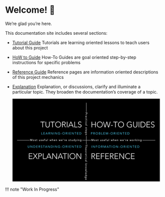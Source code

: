
# Welcome! 👋

We’re glad you’re here.

This documentation site includes several sections:

- [Tutorial Guide](tutorials/overview.md)
  Tutorials are learning oriented lessons to teach users about this project
  
- [HoW to Guide](how-to/overview.md)
  How-To Guides are goal oriented step-by-step instructions for specific problems
  
- [Reference Guide](reference/overview.md)
  Reference pages are information oriented descriptions of this project mechanics

- [Explanation](explanation/overview.md)
  Explanation, or discussions, clarify and illuminate a particular topic. They broaden the documentation’s coverage of a topic.
  
  ![DIVIO system for documentation](images/overview.png)


!!! note "Work In Progress"
    
